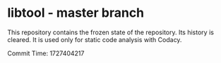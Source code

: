 # libtool - master branch

This repository contains the frozen state of the repository.
Its history is cleared. It is used only for static code
analysis with Codacy.

Commit Time: 1727404217